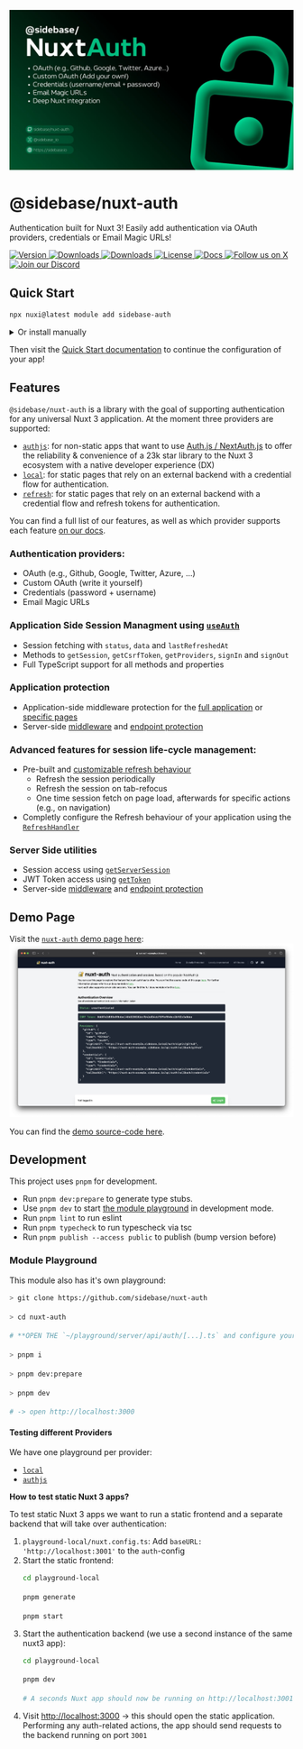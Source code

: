 ![@sidebase/nuxt-auth banner](.github/nuxt-auth.jpg)

# @sidebase/nuxt-auth

Authentication built for Nuxt 3! Easily add authentication via OAuth providers, credentials or Email Magic URLs!

<!-- Badges Start -->
<p>
  <a href="https://npmjs.com/package/@sidebase/nuxt-auth">
    <img src="https://img.shields.io/npm/v/@sidebase/nuxt-auth.svg?style=flat-square&colorA=202128&colorB=36936A" alt="Version">
  </a>
  <a href="https://npmjs.com/package/@sidebase/nuxt-auth">
    <img src="https://img.shields.io/npm/dm/@sidebase/nuxt-auth.svg?style=flat-square&colorA=202128&colorB=36936A" alt="Downloads">
  </a>
  <a href="https://github.com/sidebase/nuxt-auth/stargazers">
    <img src="https://img.shields.io/github/stars/sidebase/nuxt-auth.svg?style=flat-square&colorA=202128&colorB=36936A" alt="Downloads">
  </a>
  <a href="https://github.com/sidebase/nuxt-auth/blob/main/LICENSE">
    <img src="https://img.shields.io/github/license/sidebase/nuxt-auth.svg?style=flat-square&colorA=202128&colorB=36936A" alt="License">
  </a>
  <a href="https://auth.sidebase.io">
    <img src="https://img.shields.io/badge/Docs-202128?style=flat-square&logo=gitbook&logoColor=DDDDD4" alt="Docs">
  </a>
  <a href="https://x.com/sidebase_io">
    <img src="https://img.shields.io/badge/Follow_us-202128?style=flat-square&logo=X&logoColor=DDDDD4" alt="Follow us on X">
  </a>
  <a href="https://discord.gg/NDDgQkcv3s">
    <img src="https://img.shields.io/badge/Join_our_Discord-202128?style=flat-square&logo=discord&logoColor=DDDDD4" alt="Join our Discord">
  </a>
</p>
<!-- Badges End -->

## Quick Start

```sh
npx nuxi@latest module add sidebase-auth
```

<details>
  <summary>Or install manually</summary>
  
  #### 1. Install the package as a dev dependency

  ```sh
  npm i -D @sidebase/nuxt-auth

  pnpm i -D @sidebase/nuxt-auth

  yarn add --dev @sidebase/nuxt-auth
  ```

  #### 2. Add the modules to your `nuxt.config.ts`

  ```ts
  export default defineNuxtConfig({
      modules: ['@sidebase/nuxt-auth']
  })
  ```
</details>

Then visit the [Quick Start documentation](https://auth.sidebase.io/guide/getting-started/introduction) to continue the configuration of your app!

## Features

`@sidebase/nuxt-auth` is a library with the goal of supporting authentication for any universal Nuxt 3 application. At the moment three providers are supported:
- [`authjs`](https://auth.sidebase.io/guide/authjs/quick-start): for non-static apps that want to use [Auth.js / NextAuth.js](https://github.com/nextauthjs/next-auth) to offer the reliability & convenience of a 23k star library to the Nuxt 3 ecosystem with a native developer experience (DX)
- [`local`](https://auth.sidebase.io/guide/local/quick-start): for static pages that rely on an external backend with a credential flow for authentication.
- [`refresh`](https://auth.sidebase.io/guide/local/quick-start#refresh-token): for static pages that rely on an external backend with a credential flow and refresh tokens for authentication.

You can find a full list of our features, as well as which provider supports each feature [on our docs](https://auth.sidebase.io/guide/getting-started/choose-provider).

### Authentication providers:
- OAuth (e.g., Github, Google, Twitter, Azure, ...)
- Custom OAuth (write it yourself)
- Credentials (password + username)
- Email Magic URLs

### Application Side Session Managment using [`useAuth`](https://auth.sidebase.io/guide/application-side/session-access#useauth-composable)
- Session fetching with `status`, `data` and `lastRefreshedAt`
- Methods to `getSession`, `getCsrfToken`, `getProviders`, `signIn` and `signOut`
- Full TypeScript support for all methods and properties

### Application protection 
- Application-side middleware protection for the [full application](https://auth.sidebase.io/guide/application-side/protecting-pages#global-middleware) or [specific pages](https://auth.sidebase.io/guide/application-side/protecting-pages#local-middleware)
- Server-side [middleware](https://auth.sidebase.io/guide/authjs/server-side/session-access#server-middleware) and [endpoint protection](https://auth.sidebase.io/guide/authjs/server-side/session-access#endpoint-protection)

### Advanced features for session life-cycle management:
- Pre-built and [customizable refresh behaviour](https://auth.sidebase.io/guide/application-side/configuration#sessionrefresh)
  - Refresh the session periodically
  - Refresh the session on tab-refocus
  - One time session fetch on page load, afterwards for specific actions (e.g., on navigation)
- Completly configure the Refresh behaviour of your application using the [`RefreshHandler`](https://auth.sidebase.io/guide/application-side/configuration#refreshhandler)

### Server Side utilities
- Session access using [`getServerSession`](https://auth.sidebase.io/guide/authjs/server-side/session-access)
- JWT Token access using [`getToken`](https://auth.sidebase.io/guide/authjs/server-side/jwt-access)
- Server-side [middleware](https://auth.sidebase.io/guide/authjs/server-side/session-access#server-middleware) and [endpoint protection](https://auth.sidebase.io/guide/authjs/server-side/session-access#endpoint-protection)

## Demo Page

Visit the [`nuxt-auth` demo page here](https://nuxt-auth-example.sidebase.io/):
![nuxt-auth demo page](.github/nuxt-auth-demo.png)

You can find the [demo source-code here](https://github.com/sidebase/nuxt-auth-example).

## Development

This project uses `pnpm` for development.

- Run `pnpm dev:prepare` to generate type stubs.
- Use `pnpm dev` to start [the module playground](./playground) in development mode.
- Run `pnpm lint` to run eslint
- Run `pnpm typecheck` to run typescheck via tsc
- Run `pnpm publish --access public` to publish (bump version before)

### Module Playground

This module also has it's own playground:
```sh
> git clone https://github.com/sidebase/nuxt-auth

> cd nuxt-auth

# **OPEN THE `~/playground/server/api/auth/[...].ts` and configure your own auth-provider

> pnpm i

> pnpm dev:prepare

> pnpm dev

# -> open http://localhost:3000
```

#### Testing different Providers

We have one playground per provider:
- [`local`](./playground-local)
- [`authjs`](./playground-authjs)

**How to test static Nuxt 3 apps?**

To test static Nuxt 3 apps we want to run a static frontend and a separate backend that will take over authentication:
1. `playground-local/nuxt.config.ts`: Add `baseURL: 'http://localhost:3001'` to the `auth`-config
2. Start the static frontend:
    ```sh
    cd playground-local

    pnpm generate

    pnpm start
    ```
3. Start the authentication backend (we use a second instance of the same nuxt3 app):
    ```sh
    cd playground-local

    pnpm dev

    # A seconds Nuxt app should now be running on http://localhost:3001. We use this purely for authentication
    ```
4.  Visit [http://localhost:3000](http://localhost:3000) -> this should open the static application. Performing any auth-related actions, the app should send requests to the backend running on port `3001`  
